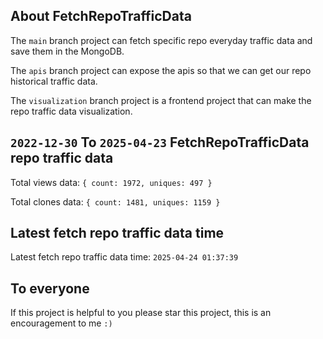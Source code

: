 ## About FetchRepoTrafficData

The `main` branch project can fetch specific repo everyday traffic data and save them in the MongoDB.

The `apis` branch project can expose the apis so that we can get our repo historical traffic data.

The `visualization` branch project is a frontend project that can make the repo traffic data visualization.

## `2022-12-30` To `2025-04-23` FetchRepoTrafficData repo traffic data

Total views data: `{ count: 1972, uniques: 497 }`

Total clones data: `{ count: 1481, uniques: 1159 }`

## Latest fetch repo traffic data time

Latest fetch repo traffic data time: `2025-04-24 01:37:39`

## To everyone

If this project is helpful to you please star this project, this is an encouragement to me `:)`



